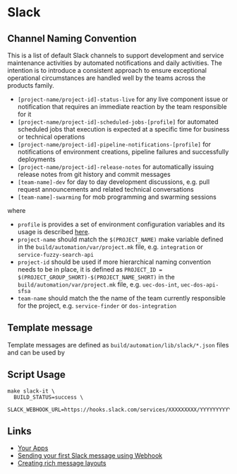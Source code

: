 # Slack

## Channel Naming Convention

This is a list of default Slack channels to support development and service maintenance activities by automated notifications and daily activities. The intention is to introduce a consistent approach to ensure exceptional operational circumstances are handled well by the teams across the products family.

- `[project-name/project-id]-status-live` for any live component issue or notification that requires an immediate reaction by the team responsible for it
- `[project-name/project-id]-scheduled-jobs-[profile]` for automated scheduled jobs that execution is expected at a specific time for business or technical operations
- `[project-name/project-id]-pipeline-notifications-[profile]` for notifications of environment creations, pipeline failures and successfully deployments
- `[project-name/project-id]-release-notes` for automatically issuing release notes from git history and commit messages
- `[team-name]-dev` for day to day development discussions, e.g. pull request announcements and related technical conversations
- `[team-name]-swarming` for mob programming and swarming sessions

where

- `profile` is provides a set of environment configuration variables and its usage is described [here](https://github.com/nhsd-exeter/make-devops/blob/master/build/automation/lib/project/template/build/automation/var/profile/README.md).
- `project-name` should match the `$(PROJECT_NAME)` make variable defined in the `build/automation/var/project.mk` file, e.g. `integration` or `service-fuzzy-search-api`
- `project-id` should be used if more hierarchical naming convention needs to be in place, it is defined as `PROJECT_ID = $(PROJECT_GROUP_SHORT)-$(PROJECT_NAME_SHORT)` in the `build/automation/var/project.mk` file, e.g. `uec-dos-int`, `uec-dos-api-sfsa`
- `team-name` should match the the name of the team currently responsible for the project, e.g. `service-finder` or `dos-integration`

## Template message

Template messages are defined as `build/automation/lib/slack/*.json` files and can be used by

## Script Usage

    make slack-it \
      BUILD_STATUS=success \
      SLACK_WEBHOOK_URL=https://hooks.slack.com/services/XXXXXXXXX/YYYYYYYYYYY/ZZZZZZZZZZZZZZZZZZZZZZZZ

## Links

- [Your Apps](https://api.slack.com/apps/)
- [Sending your first Slack message using Webhook](https://api.slack.com/tutorials/slack-apps-hello-world)
- [Creating rich message layouts](https://api.slack.com/messaging/composing/layouts)

